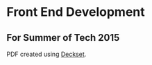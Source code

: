 # Front End Development
## For Summer of Tech 2015

PDF created using [Deckset](http://www.decksetapp.com/).
